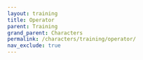 ```yaml
---
layout: training
title: Operator
parent: Training
grand_parent: Characters
permalink: /characters/training/operator/
nav_exclude: true
---
```

